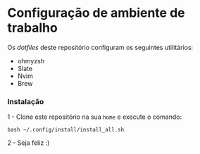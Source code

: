 # Configuração de ambiente de trabalho

Os _dotfiles_ deste repositório configuram os seguintes utilitários:

* ohmyzsh
* Slate
* Nvim
* Brew

### Instalação

1 - Clone este repositório na sua `home` e execute o comando:

`bash ~/.config/install/install_all.sh`

2 - Seja feliz :)
